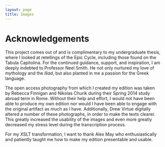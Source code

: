 ```yaml
---
layout: page
title: Images
---
```


# Acknowledgements

This project comes out of and is complimentary to my undergraduate thesis, where I looked at retellings of the Epic Cycle, including those found on the Tabula Capitolina. For the continued guidance, support, and inspiration, I am deeply indebted to Professor Neel Smith. He not only nurtured my love of mythology and the *Iliad*, but also planted in me a passion for the Greek language. 

The open access photography from which I created my edition was taken by Rebecca Finnigan and Nikolas Churik during their Spring 2014 study abroad term in Rome. Without their help and effort, I would not have been able to produce my own edition nor would I have been able to engage with the original artifact as much as I have. Additionally, Drew Virtue digitally altered a number of these photographs, in order to make the texts clearer. This greatly increased the usability of the images and even more greatly decreased my stress level during the transcription process. 

For my XSLT transformation, I want to thank Alex May  who enthusiastically and patiently taught me how to make my edition presentable and usable. 
